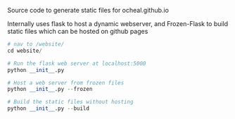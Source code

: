Source code to generate static files for ocheal.github.io

Internally uses flask to host a dynamic webserver, and Frozen-Flask to build static files which can be hosted on github pages

```python
# nav to /website/
cd website/

# Run the flask web server at localhost:5000
python __init__.py

# Host a web server from frozen files
python __init__.py --frozen

# Build the static files without hosting
python __init__.py --build 
```
